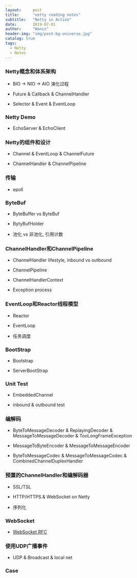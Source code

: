 ```yaml
---
layout:     post
title:      "netty reading notes"
subtitle:   "Netty in Action"
date:       2019-07-01
author:     "Woncz"
header-img: "img/post-bg-universe.jpg"
catalog: true
tags:
  - Netty
  - Notes
---
```


### Netty概念和体系架构

- BIO -> NIO -> AIO 演化过程

- Future & Callback & ChannelHandler

- Selector & Event & EventLoop

### Netty Demo

- EchoServer & EchoClient

### Netty的组件和设计

- Channel & EventLoop & ChannelFuture

- ChannelHandler & ChannelPipeline

### 传输

- epoll

### ByteBuf

- ByteBuffer vs ByteBuf

- BytyBufHolder

- 池化 vs 非池化, 引用计数

### ChannelHandler和ChannelPipeline

- ChannelHandler lifestyle, inbound vs outbound

- ChannelPipeline

- ChannelHandlerContext

- Exception process

### EventLoop和Reactor线程模型

- Reactor

- EventLoop

- 任务调度

### BootStrap

- Bootstrap

- ServerBootStrap

### Unit Test

- EmbeddedChannel

- inbound & outbound test

### 编解码

- ByteToMessageDecoder & ReplayingDecoder & MessageToMessageDecoder & TooLongFrameException

- MessageToByteEncoder & MessageToMessageEncoder

- ByteToMessageCodec & MessageToMessageCodec & CombinedChannelDuplexHandler

### 预置的ChannelHandler和编解码器

- SSL/TSL

- HTTP/HTTPS & WebSocket on Netty

- 序列化

### WebSocket

- [WebSocket RFC](https://tools.ietf.org/html/rfc6455)

### 使用UDP广播事件

- UDP & Broadcast & local net

### Case
